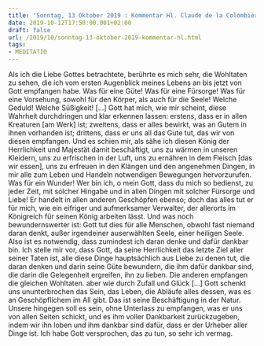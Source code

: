 ```yaml
---
title: 'Sonntag, 13 Oktober 2019 : Kommentar Hl. Claude de la Colombière'
date: 2019-10-12T17:50:00.001+02:00
draft: false
url: /2019/10/sonntag-13-oktober-2019-kommentar-hl.html
tags: 
- MEDITATIO
---
```


Als ich die Liebe Gottes betrachtete, berührte es mich sehr, die Wohltaten zu sehen, die ich vom ersten Augenblick meines Lebens an bis jetzt von Gott empfangen habe. Was für eine Güte! Was für eine Fürsorge! Was für eine Vorsehung, sowohl für den Körper, als auch für die Seele! Welche Geduld! Welche Süßigkeit! \[…\] Gott hat mich, wie mir scheint, diese Wahrheit durchdringen und klar erkennen lassen: erstens, dass er in allen Kreaturen \[am Werk\] ist; zweitens, dass er alles bewirkt, was an Gutem in ihnen vorhanden ist; drittens, dass er uns all das Gute tut, das wir von diesen empfangen. Und es schien mir, als sähe ich diesen König der Herrlichkeit und Majestät damit beschäftigt, uns zu wärmen in unseren Kleidern, uns zu erfrischen in der Luft, uns zu ernähren in dem Fleisch \[das wir essen\], uns zu erfreuen in den Klängen und den angenehmen Dingen, in mir alle zum Leben und Handeln notwendigen Bewegungen hervorzurufen. Was für ein Wunder! Wer bin ich, o mein Gott, dass du mich so bedienst, zu jeder Zeit, mit solcher Hingabe und in allen Dingen mit solcher Fürsorge und Liebe! Er handelt in allen anderen Geschöpfen ebenso; doch das alles tut er für mich, wie ein eifriger und aufmerksamer Verwalter, der allerorts im Königreich für seinen König arbeiten lässt. Und was noch bewundernswerter ist: Gott tut dies für alle Menschen, obwohl fast niemand daran denkt, außer irgendeiner auserwählten Seele, einer heiligen Seele. Also ist es notwendig, dass zumindest ich daran denke und dafür dankbar bin. Ich stelle mir vor, dass Gott, da seine Herrlichkeit das letzte Ziel aller seiner Taten ist, alle diese Dinge hauptsächlich aus Liebe zu denen tut, die daran denken und darin seine Güte bewundern, die ihm dafür dankbar sind, die darin die Gelegenheit ergreifen, ihn zu lieben. Die anderen empfangen die gleichen Wohltaten. aber wie durch Zufall und Glück \[…\] Gott schenkt uns ununterbrochen das Sein, das Leben, die Abläufe alles dessen, was es an Geschöpflichem im All gibt. Das ist seine Beschäftigung in der Natur. Unsere hingegen soll es sein, ohne Unterlass zu empfangen, was er uns von allen Seiten schickt, und es ihm voller Dankbarkeit zurückzugeben, indem wir ihn loben und ihm dankbar sind dafür, dass er der Urheber aller Dinge ist. Ich habe Gott versprochen, das zu tun, so sehr ich vermag.